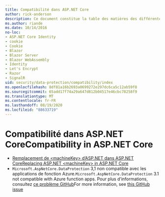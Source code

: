 ```yaml
---
title: Compatibilité dans ASP.NET Core
author: rick-anderson
description: Ce document constitue la table des matières des différentes rubriques relatives à la compatibilité de la protection des données ASP.NET Core.
ms.author: riande
ms.date: 10/14/2016
no-loc:
- ASP.NET Core Identity
- cookie
- Cookie
- Blazor
- Blazor Server
- Blazor WebAssembly
- Identity
- Let's Encrypt
- Razor
- SignalR
uid: security/data-protection/compatibility/index
ms.openlocfilehash: 8df81a16b2693a0699272e297dc6ca5c12ab59f8
ms.sourcegitcommit: 65add17f74a29a647d812b04517e46cbc78258f9
ms.translationtype: MT
ms.contentlocale: fr-FR
ms.lasthandoff: 08/19/2020
ms.locfileid: "88633719"
---
```

# <a name="compatibility-in-aspnet-core"></a><span data-ttu-id="867a9-103">Compatibilité dans ASP.NET Core</span><span class="sxs-lookup"><span data-stu-id="867a9-103">Compatibility in ASP.NET Core</span></span>

* [<span data-ttu-id="867a9-104">Remplacement de \<machineKey> d’ASP.NET dans ASP.NET Core</span><span class="sxs-lookup"><span data-stu-id="867a9-104">Replacing ASP.NET \<machineKey> in ASP.NET Core</span></span>](xref:security/data-protection/compatibility/replacing-machinekey)
* <span data-ttu-id="867a9-105">`Microsoft.AspNetCore.DataProtection` 3,1 non compatible avec les applications de fonction Azure.</span><span class="sxs-lookup"><span data-stu-id="867a9-105">`Microsoft.AspNetCore.DataProtection` 3.1 not compatible with Azure function apps.</span></span> <span data-ttu-id="867a9-106">Pour plus d’informations, consultez [ce problème GitHub](https://github.com/Azure/azure-functions-host/issues/5447)</span><span class="sxs-lookup"><span data-stu-id="867a9-106">For more information, see [this GitHub issue](https://github.com/Azure/azure-functions-host/issues/5447)</span></span>
